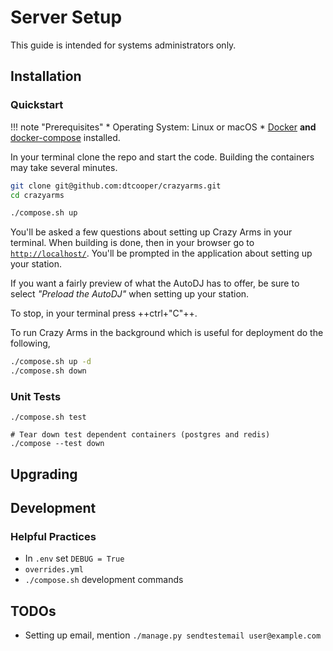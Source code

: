 # Server Setup

This guide is intended for systems administrators only.

## Installation

### Quickstart

!!! note "Prerequisites"
    * Operating System: Linux or macOS
    * [Docker](https://www.docker.com/) **and**
        [docker-compose](https://docs.docker.com/compose/) installed.

In your terminal clone the repo and start the code. Building the containers may
take several minutes.

```bash
git clone git@github.com:dtcooper/crazyarms.git
cd crazyarms

./compose.sh up
```

You'll be asked a few questions about setting up Crazy Arms in your terminal.
When building is done, then in your browser go to
[`http://localhost/`](http://localhost/). You'll be prompted in the application
about setting up your station.

If you want a fairly preview of what the AutoDJ has to offer, be sure to select
_"Preload the AutoDJ"_ when setting up your station.

To stop, in your terminal press ++ctrl+"C"++.

To run Crazy Arms in the background which is useful for deployment do the
following,

```bash
./compose.sh up -d
./compose.sh down
```

### Unit Tests

```
./compose.sh test

# Tear down test dependent containers (postgres and redis)
./compose --test down
```

## Upgrading

## Development

### Helpful Practices

* In `.env` set `DEBUG = True`
* `overrides.yml`
* `./compose.sh` development commands

## TODOs

* Setting up email, mention `./manage.py sendtestemail user@example.com`
